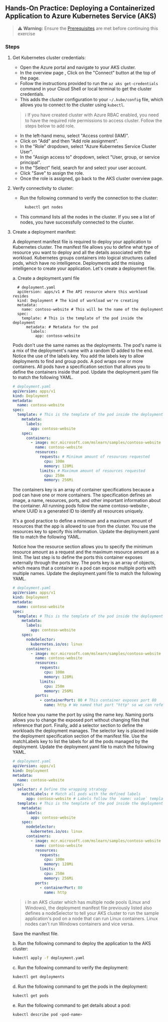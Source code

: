 ## Hands-On Practice: Deploying a Containerized Application to Azure Kubernetes Service (AKS)


> ⚠️ **Warning:** Ensure the [Prerequisites](/Prerequisites.md) are met before continuing this exercise

### Steps

1. Get Kubernetes cluster credentials:
   - Open the Azure portal and navigate to your AKS cluster.
   - In the overview page , Click on the "Connect" button at the top of the page.
   - Follow the instructions provided to run the `az aks get-credentials` command in your Cloud Shell or local terminal to get the cluster credentials.
   - This adds the cluster configuration to your `~/.kube/config` file, which allows you to connect to the cluster using `kubectl`.

    > ℹ️ If you have created cluster with Azure RBAC enabled, you need to have the required role permissions to access cluster. Follow the steps below to add role.
      - In the left-hand menu, select "Access control (IAM)".
      - Click on "Add" and then "Add role assignment".
      - In the "Role" dropdown, select "Azure Kubernetes Service Cluster User".
      - In the "Assign access to" dropdown, select "User, group, or service principal".
      - In the "Select" field, search for and select your user account.
      - Click "Save" to assign the role.
      - Once the role is assigned, go back to the AKS cluster overview page.

2. Verify connectivity to cluster:
   - Run the following command to verify the connection to the cluster:

      ```bash
        kubectl get nodes
      ```
   - This command lists all the nodes in the cluster. If you see a list of nodes, you have successfully connected to the cluster.

3. Create a deployment manifest:

    A deployment manifest file is required to deploy your application to Kubernetes cluster. 
    The manifest file allows you to define what type of resource you want to deploy and all the details associated with the workload.
    Kubernetes groups containers into logical structures called pods, which have no intelligence. 
    Deployments add the missing intelligence to create your application. Let's create a deployment file.

    a. Create a deployment.yaml file

    ```
      # deployment.yaml
      apiVersion: apps/v1 # The API resource where this workload resides
      kind: Deployment # The kind of workload we're creating
      metadata:
        name: contoso-website # This will be the name of the deployment
      spec:
        template: # This is the template of the pod inside the deployment
          metadata: # Metadata for the pod
            labels:
              app: contoso-website
    ```

    Pods don't use the same names as the deployments. The pod's name is a mix of the deployment's name with a random ID added to the end.
    Notice the use of the labels key. You add the labels key to allow deployments to find and group pods.
    A pod wraps one or more containers. All pods have a specification section that allows you to define the containers inside that pod.
    Update the deployment.yaml file to match the following YAML.

    ```yaml
    # deployment.yaml
    apiVersion: apps/v1
    kind: Deployment
    metadata:
      name: contoso-website
    spec:
      template: # This is the template of the pod inside the deployment
        metadata:
          labels:
            app: contoso-website
        spec:
          containers:
            - image: mcr.microsoft.com/mslearn/samples/contoso-website
              name: contoso-website
              resources:
                requests: # Minimum amount of resources requested
                  cpu: 100m
                  memory: 128Mi
                limits: # Maximum amount of resources requested
                  cpu: 250m
                  memory: 256Mi
    ```

    The containers key is an array of container specifications because a pod can have one or more containers. The specification defines an image, a name, resources, ports, and other important information about the container.
    All running pods follow the name contoso-website-<UUID>, where UUID is a generated ID to identify all resources uniquely.

    It's a good practice to define a minimum and a maximum amount of resources that the app is allowed to use from the cluster. You use the resources key to specify this information.
    Update the deployment.yaml file to match the following YAML.

    Notice how the resource section allows you to specify the minimum resource amount as a request and the maximum resource amount as a limit.
    The last step is to define the ports this container exposes externally through the ports key. The ports key is an array of objects, which means that a container in a pod can expose multiple ports with multiple names.
    Update the deployment.yaml file to match the following YAML.

    ```yml
    # deployment.yaml
    apiVersion: apps/v1
    kind: Deployment
    metadata:
      name: contoso-website
    spec:
      template: # This is the template of the pod inside the deployment
        metadata:
          labels:
            app: contoso-website
        spec:
          nodeSelector:
            kubernetes.io/os: linux
          containers:
            - image: mcr.microsoft.com/mslearn/samples/contoso-website
              name: contoso-website
              resources:
                requests:
                  cpu: 100m
                  memory: 128Mi
                limits:
                  cpu: 250m
                  memory: 256Mi
              ports:
                - containerPort: 80 # This container exposes port 80
                  name: http # We named that port "http" so we can refer to it later
    ```
    Notice how you name the port by using the name key. Naming ports allows you to change the exposed port without changing files that reference that port.
    Finally, add a selector section to define the workloads the deployment manages. The selector key is placed inside the deployment specification section of the manifest file. Use the matchLabels key to list the labels for all the pods managed by the deployment.
    Update the deployment.yaml file to match the following YAML.

    ```yaml
    # deployment.yaml
    apiVersion: apps/v1
    kind: Deployment
    metadata:
      name: contoso-website
    spec:
      selector: # Define the wrapping strategy
        matchLabels: # Match all pods with the defined labels
          app: contoso-website # Labels follow the `name: value` template
      template: # This is the template of the pod inside the deployment
        metadata:
          labels:
            app: contoso-website
        spec:
          nodeSelector:
            kubernetes.io/os: linux
          containers:
            - image: mcr.microsoft.com/mslearn/samples/contoso-website
              name: contoso-website
              resources:
                requests:
                  cpu: 100m
                  memory: 128Mi
                limits:
                  cpu: 250m
                  memory: 256Mi
              ports:
                - containerPort: 80
                  name: http
    ``` 
    

    > ℹ️ In an AKS cluster which has multiple node pools (Linux and Windows), the deployment manifest file previously listed also defines a nodeSelector to tell your AKS cluster to run the sample application's pod on a node that can run Linux containers. Linux nodes can't run Windows containers and vice versa.

    Save the manifest file.

    b. Run the following command to deploy the application to the AKS cluster:

    ```bash
    kubectl apply -f deployment.yaml
    ```

    c. Run the following command to verify the deployment:

    ```bash
    kubectl get deployments
    ```

    d. Run the following command to get the pods in the deployment:

    ```bash
    kubectl get pods
    ```

    e. Run the following command to get details about a pod:

    ```bash
    kubectl describe pod <pod-name>
    ```
   
